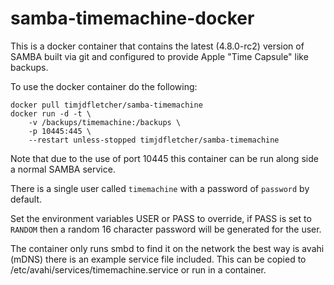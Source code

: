# samba-timemachine-docker

This is a docker container that contains the latest (4.8.0-rc2) version of SAMBA built via git and configured to provide Apple "Time Capsule" like backups.

To use the docker container do the following:

```
docker pull timjdfletcher/samba-timemachine
docker run -d -t \
    -v /backups/timemachine:/backups \
    -p 10445:445 \
    --restart unless-stopped timjdfletcher/samba-timemachine
```

Note that due to the use of port 10445 this container can be run along side a normal SAMBA service.

There is a single user called `timemachine` with a password of `password` by default. 

Set the environment variables USER or PASS to override, if PASS is set to `RANDOM` then a random 16 character password will be generated for the user.

The container only runs smbd to find it on the network the best way is avahi (mDNS) there is an example service file included. This can be copied to /etc/avahi/services/timemachine.service or run in a container.

